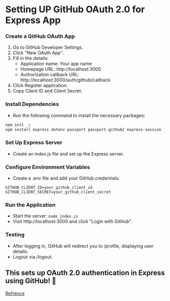 
# Setting UP GitHub OAuth 2.0 for Express App

### Create a GitHub OAuth App
1. Go to GitHub Developer Settings.
2. Click "New OAuth App".
3. Fill in the details:
   - Application name: Your app name
   - Homepage URL: http://localhost:3000
   - Authorization callback URL: http://localhost:3000/auth/github/callback
4. Click Register application.
5. Copy Client ID and Client Secret.

### Install Dependencies
- Run the following command to install the necessary packages:
```sh
npm init -y
npm install express dotenv passport passport-github2 express-session
```

### Set Up Express Server
- Create an index.js file and set up the Express server.

### Configure Environment Variables
- Create a .env file and add your GitHub credentials:
```.env 
GITHUB_CLIENT_ID=your_github_client_id
GITHUB_CLIENT_SECRET=your_github_client_secret
```
### Run the Application
- Start the server: ```node index.js```
- Visit http://localhost:3000 and click "Login with GitHub".

### Testing
- After logging in, GitHub will redirect you to /profile, displaying user details.
- Logout via /logout.

## This sets up OAuth 2.0 authentication in Express using GitHub! 🚀
[Refrence](https://chatgpt.com/share/67ec4be0-f458-8013-aa66-7f1daac6ae45)